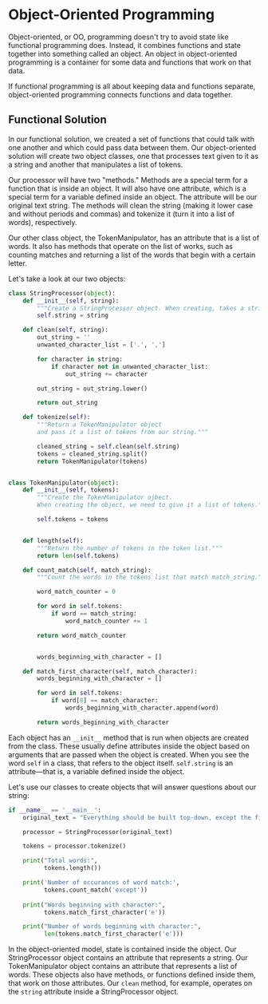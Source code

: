 # Object-Oriented Programming

Object-oriented, or OO, programming doesn't try to avoid state like functional programming does. Instead, it combines functions and state together into something called an object. An object in object-oriented programming is a container for some data and functions that work on that data.

If functional programming is all about keeping data and functions separate, object-oriented programming connects functions and data together.

## Functional Solution

In our functional solution, we created a set of functions that could talk with one another and which could pass data between them. Our object-oriented solution will create two object classes, one that processes text given to it as a string and another that manipulates a list of tokens. 

Our processor will have two "methods." Methods are a special term for a function that is inside an object. It will also have one attribute, which is a special term for a variable defined inside an object. The attribute will be our original text string. The methods will clean the string (making it lower case and without periods and commas) and tokenize it (turn it into a list of words), respectively.

Our other class object, the TokenManipulator, has an attribute that is a list of words. It also has methods that operate on the list of works, such as counting matches and returning a list of the words that begin with a certain letter.

Let's take a look at our two objects:

```python
class StringProcessor(object):
    def __init__(self, string):
        """Create a StringProcessor object. When creating, takes a string."""
        self.string = string

    def clean(self, string):
        out_string = ''
        unwanted_character_list = ['.', ',']

        for character in string:
            if character not in unwanted_character_list:
                out_string += character

        out_string = out_string.lower()

        return out_string

    def tokenize(self):
        """Return a TokenManipulator object
        and pass it a list of tokens from our string."""

        cleaned_string = self.clean(self.string)
        tokens = cleaned_string.split()
        return TokenManipulator(tokens)


class TokenManipulator(object):
    def __init__(self, tokens):
        """Create the TokenManipulator ojbect.
        When creating the object, we need to give it a list of tokens."""

        self.tokens = tokens


    def length(self):
        """Return the number of tokens in the token list."""
        return len(self.tokens)

    def count_match(self, match_string):
        """Count the words in the tokens list that match match_string."""

        word_match_counter = 0

        for word in self.tokens:
            if word == match_string:
                word_match_counter += 1

        return word_match_counter


        words_beginning_with_character = []

    def match_first_character(self, match_character):
        words_beginning_with_character = []

        for word in self.tokens:
            if word[0] == match_character:
                words_beginning_with_character.append(word)

        return words_beginning_with_character
```

Each object has an `__init__` method that is run when objects are created from the class. These usually define attributes inside the object based on arguments that are passed when the object is created. When you see the word `self` in a class, that refers to the object itself. `self.string` is an attribute—that is, a variable defined inside the object.

Let's use our classes to create objects that will answer questions about our string:

```python
if __name__ == '__main__':
    original_text = "Everything should be built top-down, except the first time."

    processor = StringProcessor(original_text)

    tokens = processor.tokenize()

    print("Total words:",
          tokens.length())

    print('Number of occurances of word match:',
          tokens.count_match('except'))
    
    print("Words beginning with character:",
          tokens.match_first_character('e'))

    print("Number of words beginning with character:",
          len(tokens.match_first_character('e')))
```

In the object-oriented model, state is contained inside the object. Our StringProcessor object contains an attribute that represents a string. Our TokenManipulator object contains an attribute that represents a list of words. These objects also have methods, or functions defined inside them, that work on those attributes. Our `clean` method, for example, operates on the `string` attribute inside a StringProcessor object.

